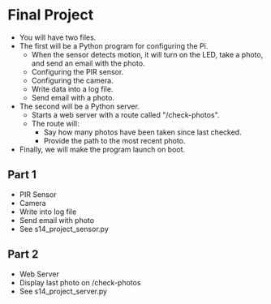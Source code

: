 # Final Project

* You will have two files.
* The first will be a Python program for configuring the Pi.
  * When the sensor detects motion, it will turn on the LED, take a photo, and send an email with the photo.
  * Configuring the PIR sensor.
  * Configuring the camera.
  * Write data into a log file.
  * Send email with a photo.
* The second will be a Python server. 
  * Starts a web server with a route called "/check-photos".
  * The route will: 
    * Say how many photos have been taken since last checked.
    * Provide the path to the most recent photo.
* Finally, we will make the program launch on boot.

## Part 1

* PIR Sensor
* Camera
* Write into log file
* Send email with photo
* See s14_project_sensor.py

## Part 2

* Web Server
* Display last photo on /check-photos
* See s14_project_server.py
